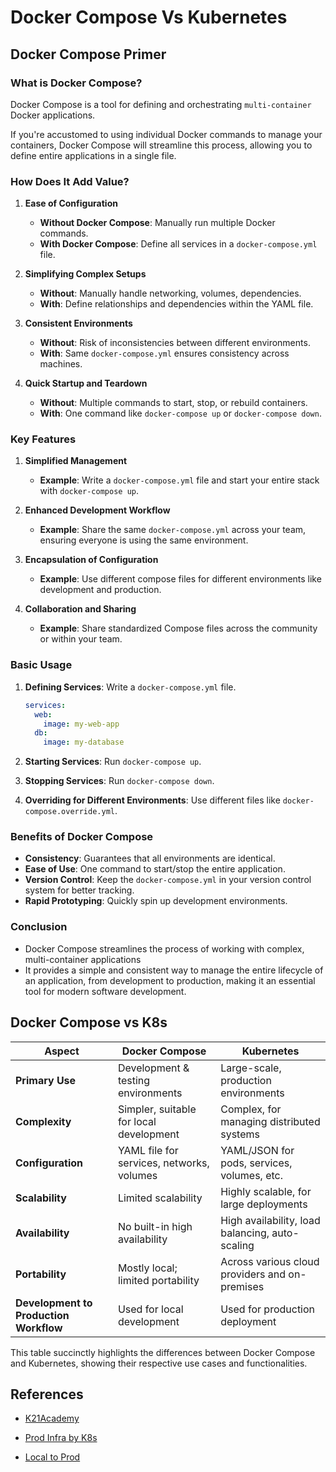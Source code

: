 # Docker Compose Vs Kubernetes

## Docker Compose Primer

### What is Docker Compose?

Docker Compose is a tool for defining and orchestrating `multi-container` Docker applications.

If you're accustomed to using individual Docker commands to manage your containers, Docker Compose will streamline this process, allowing you to define entire applications in a single file.

### How Does It Add Value?

1. **Ease of Configuration**
   - **Without Docker Compose**: Manually run multiple Docker commands.
   - **With Docker Compose**: Define all services in a `docker-compose.yml` file.

2. **Simplifying Complex Setups**
   - **Without**: Manually handle networking, volumes, dependencies.
   - **With**: Define relationships and dependencies within the YAML file.

3. **Consistent Environments**
   - **Without**: Risk of inconsistencies between different environments.
   - **With**: Same `docker-compose.yml` ensures consistency across machines.

4. **Quick Startup and Teardown**
   - **Without**: Multiple commands to start, stop, or rebuild containers.
   - **With**: One command like `docker-compose up` or `docker-compose down`.

### Key Features

1. **Simplified Management**
   - **Example**: Write a `docker-compose.yml` file and start your entire stack with `docker-compose up`.

2. **Enhanced Development Workflow**
   - **Example**: Share the same `docker-compose.yml` across your team, ensuring everyone is using the same environment.

3. **Encapsulation of Configuration**
   - **Example**: Use different compose files for different environments like development and production.

4. **Collaboration and Sharing**
   - **Example**: Share standardized Compose files across the community or within your team.

### Basic Usage

1. **Defining Services**: Write a `docker-compose.yml` file.

   ```yaml
   services:
     web:
       image: my-web-app
     db:
       image: my-database
   ```

2. **Starting Services**: Run `docker-compose up`.

3. **Stopping Services**: Run `docker-compose down`.

4. **Overriding for Different Environments**: Use different files like `docker-compose.override.yml`.

### Benefits of Docker Compose

- **Consistency**: Guarantees that all environments are identical.
- **Ease of Use**: One command to start/stop the entire application.
- **Version Control**: Keep the `docker-compose.yml` in your version control system for better tracking.
- **Rapid Prototyping**: Quickly spin up development environments.

### Conclusion

- Docker Compose streamlines the process of working with complex, multi-container applications
- It provides a simple and consistent way to manage the entire lifecycle of an application, from development to production, making it an essential tool for modern software development.

## Docker Compose vs K8s

| Aspect                      | Docker Compose                                         | Kubernetes                                              |
|-----------------------------|--------------------------------------------------------|---------------------------------------------------------|
| **Primary Use**             | Development & testing environments                    | Large-scale, production environments                    |
| **Complexity**              | Simpler, suitable for local development                | Complex, for managing distributed systems               |
| **Configuration**           | YAML file for services, networks, volumes              | YAML/JSON for pods, services, volumes, etc.             |
| **Scalability**             | Limited scalability                                    | Highly scalable, for large deployments                   |
| **Availability**            | No built-in high availability                          | High availability, load balancing, auto-scaling         |
| **Portability**             | Mostly local; limited portability                      | Across various cloud providers and on-premises          |
| **Development to Production Workflow** | Used for local development                            | Used for production deployment                          |

This table succinctly highlights the differences between Docker Compose and Kubernetes, showing their respective use cases and functionalities.

## References

- [K21Academy](https://k21academy.com/docker-kubernetes/docker-compose-vs-kubernetes/#:~:text=Docker%20Compose%20deploys%20multi%2Dcontainer,multiple%20virtual%20or%20physical%20machines.)

- [Prod Infra by K8s](https://www.theserverside.com/blog/Coffee-Talk-Java-News-Stories-and-Opinions/What-is-Kubernetes-vs-Docker-Compose-How-these-DevOps-tools-compare)

- [Local to Prod](https://levelup.gitconnected.com/docker-compose-vs-kubernetes-understanding-the-differences-and-choosing-the-right-tool-32f3e16fdb43)

